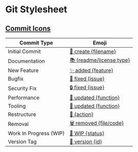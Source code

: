 # Git Stylesheet

## [Commit Icons](https://github.com/dannyfritz/commit-message-emoji)
Commit Type | Emoji
----------  | -----
Initial Commit | [🎉 create {filename}](http://emojipedia.org/party-popper/)
Documentation | [📚 {readme/license type}](http://emojipedia.org/books/)
New Feature | [✨ added {feature}](http://emojipedia.org/sparkles/)
Bugfix | [🐛 fixed {issue}](http://emojipedia.org/bug/)
Security Fix | [🔒 fixed {issue}](https://emojipedia.org/lock/)
Performance | [🐎 updated {function}](http://emojipedia.org/horse/)
Tooling | [🔧 updated {function}](http://emojipedia.org/wrench/)
Restructure | [🎨 {action}](https://emojipedia.org/artist-palette/)
Removal | [🗑️ removed {file/code}](http://emojipedia.org/wastebasket/)
Work In Progress (WIP) | [🚧 WIP {status}](http://emojipedia.org/construction-sign/)
Version Tag | [🔖 version {id}](http://emojipedia.org/bookmark/)


